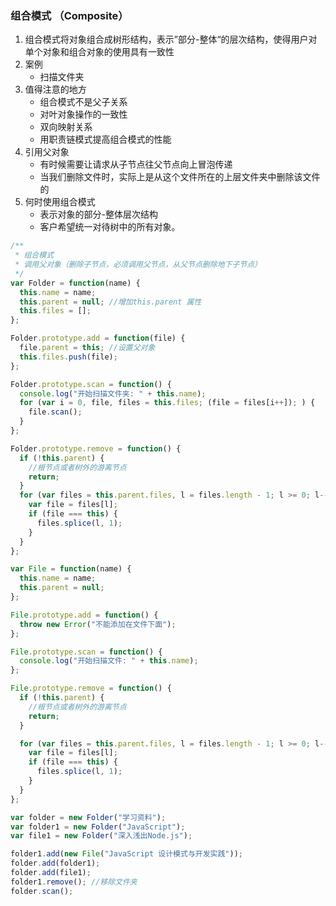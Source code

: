 ### 组合模式 （Composite）

1. 组合模式将对象组合成树形结构，表示”部分-整体“的层次结构，使得用户对单个对象和组合对象的使用具有一致性
2. 案例
   - 扫描文件夹
3. 值得注意的地方
   - 组合模式不是父子关系
   - 对叶对象操作的一致性
   - 双向映射关系
   - 用职责链模式提高组合模式的性能
4. 引用父对象
   - 有时候需要让请求从子节点往父节点向上冒泡传递
   - 当我们删除文件时，实际上是从这个文件所在的上层文件夹中删除该文件的
5. 何时使用组合模式
   - 表示对象的部分-整体层次结构
   - 客户希望统一对待树中的所有对象。

```js
/**
 * 组合模式
 * 调用父对象（删除子节点，必须调用父节点，从父节点删除地下子节点）
 */
var Folder = function(name) {
  this.name = name;
  this.parent = null; //增加this.parent 属性
  this.files = [];
};

Folder.prototype.add = function(file) {
  file.parent = this; //设置父对象
  this.files.push(file);
};

Folder.prototype.scan = function() {
  console.log("开始扫描文件夹: " + this.name);
  for (var i = 0, file, files = this.files; (file = files[i++]); ) {
    file.scan();
  }
};

Folder.prototype.remove = function() {
  if (!this.parent) {
    //根节点或者树外的游离节点
    return;
  }
  for (var files = this.parent.files, l = files.length - 1; l >= 0; l--) {
    var file = files[l];
    if (file === this) {
      files.splice(l, 1);
    }
  }
};

var File = function(name) {
  this.name = name;
  this.parent = null;
};

File.prototype.add = function() {
  throw new Error("不能添加在文件下面");
};

File.prototype.scan = function() {
  console.log("开始扫描文件: " + this.name);
};

File.prototype.remove = function() {
  if (!this.parent) {
    //根节点或者树外的游离节点
    return;
  }

  for (var files = this.parent.files, l = files.length - 1; l >= 0; l--) {
    var file = files[l];
    if (file === this) {
      files.splice(l, 1);
    }
  }
};

var folder = new Folder("学习资料");
var folder1 = new Folder("JavaScript");
var file1 = new Folder("深入浅出Node.js");

folder1.add(new File("JavaScript 设计模式与开发实践"));
folder.add(folder1);
folder.add(file1);
folder1.remove(); //移除文件夹
folder.scan();
```

